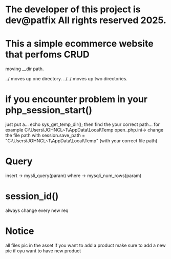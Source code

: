 # The developer of this project is dev@patfix All rights reserved 2025.

# This a simple ecommerce website that perfoms CRUD

moving \_\_dir path.

../ moves up one directory.
../../ moves up two directories.

# if you encounter problem in your php_session_start()

just put a... echo sys_get_temp_dir();
then find the your correct path... for example C:\Users\JOHNCL~1\AppData\Local\Temp
open..php.ini-> change the file path with session.save_path = "C:\Users\JOHNCL~1\AppData\Local\Temp" (with your correct file path)

# Query

insert -> mysli_query(param)
where -> mysqli_num_rows(param)

# session_id()

always change every new req

# Notice

all files pic in the asset if you want to add a product
make sure to add a new pic if oyu want to have new product
